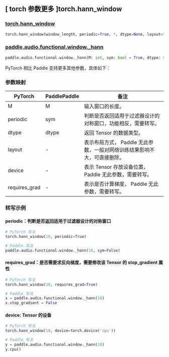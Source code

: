 ## [ torch 参数更多 ]torch.hann_window
### [torch.hann_window](https://pytorch.org/docs/stable/generated/torch.hann_window.html)

```python
torch.hann_window(window_length, periodic=True, *, dtype=None, layout=torch.strided, device=None, requires_grad=False)
```

### [paddle.audio.functional.window._hann]()

```python
paddle.audio.functional.window._hann(M: int, sym: bool = True, dtype: str = 'float64')
```

PyTorch 相比 Paddle 支持更多其他参数，具体如下：
### 参数映射

| PyTorch       | PaddlePaddle | 备注                                                   |
| ------------- | ------------ | ------------------------------------------------------ |
| M          | M            | 输入窗口的长度。 |
| periodic          | sym       | 判断是否返回适用于过滤器设计的对称窗口，功能相反，需要转写。  |
| dtype        | dtype | 返回 Tensor 的数据类型。 |
| layout | -   | 表示布局方式， Paddle 无此参数，一般对网络训练结果影响不大，可直接删除。 |
| device | -   | 表示 Tensor 存放设备位置，Paddle 无此参数，需要转写。 |
| requires_grad | - | 表示是否计算梯度， Paddle 无此参数，需要转写。 |

### 转写示例

#### periodic：判断是否返回适用于过滤器设计的对称窗口
```python
# PyTorch 写法
torch.hann_window(10, periodic=True)

# Paddle 写法
paddle.audio.functional.window._hann(10, sym=False)
```

#### requires_grad：是否需要求反向梯度，需要修改该 Tensor 的 stop_gradient 属性
```python
# PyTorch 写法
torch.hann_window(10, requires_grad=True)

# Paddle 写法
x = paddle.audio.functional.window._hann(10)
x.stop_gradient = False
```

#### device: Tensor 的设备
```python
# PyTorch 写法
torch.hann_window(10, device=torch.device('cpu'))

# Paddle 写法
y = paddle.audio.functional.window._hann(10)
y.cpu()
```
